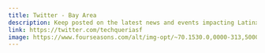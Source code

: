 ```yaml
---
title: Twitter - Bay Area
description: Keep posted on the latest news and events impacting Latinxs in the tech industry in the Bay Area and beyond.
link: https://twitter.com/techqueriasf
image: https://www.fourseasons.com/alt/img-opt/~70.1530.0,0000-313,5000-3000,0000-1687,5000/publish/content/dam/fourseasons/images/web/SFR/SFR_599_original.jpg
---
```

